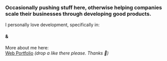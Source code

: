 ### Occasionally pushing stuff here, otherwise helping companies scale their businesses through developing good products.

I personally love development, specifically in:<br/>
#### <i class="fab fa-js"></i> & <i class="fa-brands fa-java"></i>
More about me here: <br/>
[Web Portfolio](https://www.hassan-adnan.netlify.app) _(drop a like there please. Thanks 💙)_
